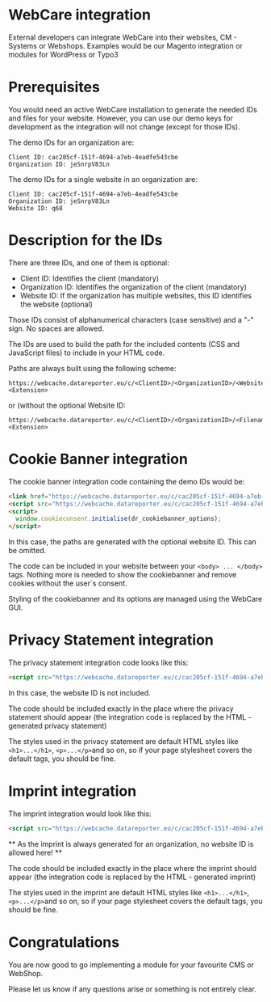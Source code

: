 # WebCare integration
External developers can integrate WebCare into their websites, CM - Systems or Webshops. Examples would be our Magento integration or modules for WordPress or Typo3

# Prerequisites
You would need an active WebCare installation to generate the needed IDs and files for your website. However, you can use our demo keys for development as the integration will not change (except for those IDs).

The demo IDs for an organization are:

    Client ID: cac205cf-151f-4694-a7eb-4eadfe543cbe
    Organization ID: jeSnrpV83Ln

The demo IDs for a single website in an organization are:

    Client ID: cac205cf-151f-4694-a7eb-4eadfe543cbe
    Organization ID: jeSnrpV83Ln
    Website ID: q68

# Description for the IDs
There are three IDs, and one of them is optional:

* Client ID: Identifies the client (mandatory)
* Organization ID: Identifies the organization of the client (mandatory)
* Website ID: If the organization has multiple websites, this ID identifies the website (optional)

Those IDs consist of alphanumerical characters (case sensitive) and a "-" sign. No spaces are allowed.

The IDs are used to build the path for the included contents (CSS and JavaScript files) to include in your HTML code.

Paths are always built using the following scheme:

    https://webcache.datareporter.eu/c/<ClientID>/<OrganizationID>/<WebsiteID>/<Filename>.<Extension>
    
or (without the optional Website ID:
    
    https://webcache.datareporter.eu/c/<ClientID>/<OrganizationID>/<Filename>.<Extension>

# Cookie Banner integration
The cookie banner integration code containing the demo IDs would be:

```html
<link href="https://webcache.datareporter.eu/c/cac205cf-151f-4694-a7eb-4eadfe543cbe/jeSnrpV83Ln/q68/banner.css" rel="stylesheet">
<script src="https://webcache.datareporter.eu/c/cac205cf-151f-4694-a7eb-4eadfe543cbe/jeSnrpV83Ln/q68/banner.js"></script>
<script>
  window.cookieconsent.initialise(dr_cookiebanner_options);
</script>
```

In this case, the paths are generated with the optional website ID. This can be omitted.

The code can be included in your website between your ```<body> ... </body>``` tags. Nothing more is needed to show the cookiebanner and remove cookies without the user´s consent.

Styling of the cookiebanner and its options are managed using the WebCare GUI.

# Privacy Statement integration
The privacy statement integration code looks like this:

```html
<script src="https://webcache.datareporter.eu/c/cac205cf-151f-4694-a7eb-4eadfe543cbe/jeSnrpV83Ln/privacynotice.js"></script>
```

In this case, the website ID is not included.

The code should be included exactly in the place where the privacy statement should appear (the integration code is replaced by the HTML - generated privacy statement)

The styles used in the privacy statement are default HTML styles like ```<h1>...</h1>```, ```<p>...</p>```and so on, so if your page stylesheet covers the default tags, you should be fine.

# Imprint integration
The imprint integration would look like this:

```html
<script src="https://webcache.datareporter.eu/c/cac205cf-151f-4694-a7eb-4eadfe543cbe/jeSnrpV83Ln/imprint.js"></script>
```

** As the imprint is always generated for an organization, no website ID is allowed here! **

The code should be included exactly in the place where the imprint should appear (the integration code is replaced by the HTML - generated imprint)

The styles used in the imprint are default HTML styles like ```<h1>...</h1>```, ```<p>...</p>```and so on, so if your page stylesheet covers the default tags, you should be fine.

# Congratulations
You are now good to go implementing a module for your favourite CMS or WebShop. 

Please let us know if any questions arise or something is not entirely clear. 



